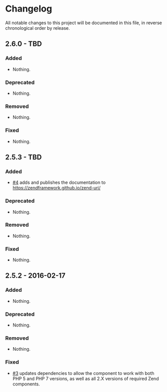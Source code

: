 # Changelog

All notable changes to this project will be documented in this file, in reverse chronological order by release.

## 2.6.0 - TBD

### Added

- Nothing.

### Deprecated

- Nothing.

### Removed

- Nothing.

### Fixed

- Nothing.

## 2.5.3 - TBD

### Added

- [#4](https://github.com/zendframework/zend-uri/pull/4) adds and publishes the
  documentation to https://zendframework.github.io/zend-uri/

### Deprecated

- Nothing.

### Removed

- Nothing.

### Fixed

- Nothing.

## 2.5.2 - 2016-02-17

### Added

- Nothing.

### Deprecated

- Nothing.

### Removed

- Nothing.

### Fixed

- [#3](https://github.com/zendframework/zend-uri/pull/3) updates dependencies to
  allow the component to work with both PHP 5 and PHP 7 versions, as well as
  all 2.X versions of required Zend components.
